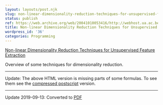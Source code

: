 ```yaml
---
layout: layouts/post.njk
slug: non-linear-dimensionality-reduction-techniques-for-unsupervised-feature-extraction
status: publish
ref: https://web.archive.org/web/20041010053416/http://webhost.ua.ac.be/visielab/debacker/papers/dimred/dimred.html
title: Non-linear Dimensionality Reduction Techniques for Unsupervised Feature Extraction
wordpress_id: '36'
categories: Programming
---
```


[Non-linear Dimensionality Reduction Techniques for Unsupervised Feature Extraction](https://web.archive.org/web/20041010053416/http://webhost.ua.ac.be/visielab/debacker/papers/dimred/dimred.html)

Overview of some techniques for dimensionality reduction.

-------------------

Update: The above HTML version is missing parts of some formulas.  To see them see the [compressed postscript](ftp://www.cs.toronto.edu/cs/ftp/public_html/dist/reports/na/dimred.ps.gz) version.


* * * 

Update 2019-09-13: Converted to [PDF](/pdf/dimred.pdf)